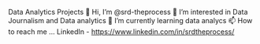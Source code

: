 Data Analytics Projects 
👋 Hi, I’m @srd-theprocess
👀 I’m interested in Data Journalism and Data analytics 
🌱 I’m currently learning data analycs
📫 How to reach me ... LinkedIn - https://www.linkedin.com/in/srdtheprocess/
